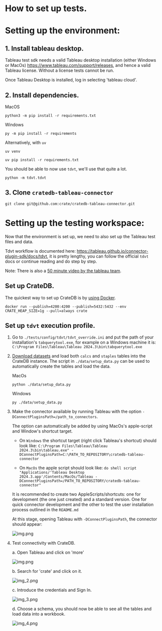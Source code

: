 # How to set up tests.

# Setting up the environment:

## 1. Install tableau desktop.
Tableau test sdk needs a valid Tableau desktop installation (either Windows or MacOs) https://www.tableau.com/support/releases, and
hence a valid Tableau license. Without a license tests cannot be run.

Once Tableau Desktop is installed, log in selecting 'tableau cloud'.

## 2. Install dependencies.

MacOS
```shell
python3 -m pip install -r requirements.txt
```

Windows
```shell
py -m pip install -r requirements
```

Alternatively, with `uv`

```shell
uv venv
```
```shell
uv pip install -r requirements.txt
```

You should be able to now use `tdvt`, we'll use that quite a lot.

```
python -m tdvt.tdvt
```

## 3. Clone ``cratedb-tableau-connector``
```shell
git clone git@github.com:crate/cratedb-tableau-connector.git
```

# Setting up the testing workspace:

Now that the environment is set up, we need to also set up the Tableau test files and data.

Tdvt workflow is documented here: https://tableau.github.io/connector-plugin-sdk/docs/tdvt, it is pretty lengthy, you
can follow the official `tdvt` docs or continue reading and do step by step.

Note: There is also a [50 minute video by the tableau team](https://www.youtube.com/watch?v=rAgnnByJIJA).
## Set up CrateDB.

The quickest way to set up CrateDB is by [using Docker](https://cratedb.com/docs/guide/install/container/).
```shell
docker run --publish=4200:4200 --publish=5432:5432 --env CRATE_HEAP_SIZE=1g --pull=always crate
```

## Set up ``tdvt`` execution profile.

1. Go to `./tests/config/tdvt/tdvt_override.ini` and put the path of your installation's `tabquerytool.exe`, for example
on a Windows machine it is: `C:\Program Files\Tableau\Tableau 2024.3\bin\tabquerytool.exe`
2. [Download datasets](https://github.com/tableau/connector-plugin-sdk/tree/master/tests/datasets/TestV1) and load both 
`calcs` and `staples` tables into the CrateDB instance. The script in `./data/setup_data.py` can be used to
automatically create the tables and load the data.

   MacOs
   ```shell
   python ./data/setup_data.py
   ```
   
   Windows
   ```shell
   py ./data/setup_data.py
   ```

3. Make the connector available by running Tableau with the option `-DConnectPluginsPath=/path_to_connectors`.

    The option can automatically be added by using MacOs's apple-script and Window's shortcut target.

    * On `Windows` the shortcut target (right click Tableau's shortcut) should look like:
    `C:\Program Files\Tableau\Tableau 2024.3\bin\tableau.exe" -DConnectPluginsPath=C:\PATH_TO_REPOSITORY\cratedb-tableau-connector`
   
    * On `MacOs` the apple script should look like:
   `do shell script "Applications/'Tableau Desktop 2024.3.app'/Contents/MacOs/Tableau -DConnectPluginsPath=/PATH_TO_REPOSITORY/cratedb-tableau-connector"`

    It is recommended to create two AppleScripts/shortcuts: one for development (the one just created) and a standard version.
    One for quick connector development and the other to test the user installation process outlined in the `README.md`

    At this stage, opening Tableau with `-DConnectPluginsPath`, the connector should appear:

    ![img.png](imgs/tableau_connectors.png)

4. Test connectivity with CrateDB.
   
   a. Open Tableau and click on 'more'
   
   ![img.png](imgs/img.png)
        
   b. Search for 'crate' and click on it.

   ![img_2.png](imgs/img_2.png)
   
   c. Introduce the credentials and Sign In.

   ![img_3.png](imgs/img_3.png)
   
   d. Choose a schema, you should now be able to see all the tables and load data into a workbook.

   ![img_4.png](imgs/img_4.png)